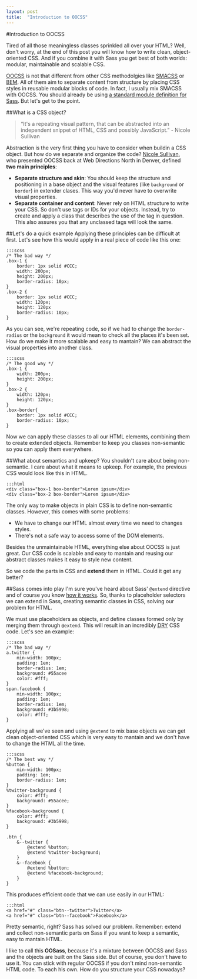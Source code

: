 ```yaml
---
layout: post
title:  "Introduction to OOCSS"
---
```


#Introduction to OOCSS

Tired of all those meaningless classes sprinkled all over your HTML? Well, don't worry, at the end of this post you will know how to write clean, object-oriented CSS. And if you combine it with Sass you get best of both worlds: modular, maintainable and scalable CSS. 

<abbr title="Object Oriented CSS">OOCSS</abbr> is not that different from other CSS methodolgies like [SMACSS](http://smacss.com/) or [BEM](http://bem.info/). All of them aim to separate content from structure by placing CSS styles in reusable modular blocks of code. In fact, I usually mix SMACSS with OOCSS. You should already be using [a standard module definition for Sass](/intermediate/a-standard-module-definition-for-sass). But let's get to the point.

##What is a CSS object?

> &ldquo;It's a repeating visual pattern, that can be abstracted into an independent snippet of HTML, CSS and possibly JavaScript.&rdquo; -  Nicole Sullivan

Abstraction is the very first thing you have to consider when buildin a CSS object. But how do we separate and organize the code? [Nicole Sullivan](https://github.com/stubbornella), who presented OOCSS back at Web Directions North in Denver, defined **two main principles**:

- **Separate structure and skin**: You should keep the structure and positioning in a base object and the visual features (like `background` or `border`) in extender clases. This way you'd never have to overwrite visual properties.
- **Separate container and content**: Never rely on HTML structure to write your CSS. So don't use tags or IDs for your objects. Instead, try to create and apply a class that describes the use of the tag in question. This also assures you that any unclassed tags will look the same.

##Let's do a quick example
Applying these principles can be difficult at first. Let's see how this would apply in a real piece of code like this one:

    :::scss
	/* The bad way */
	.box-1 {
		border: 1px solid #CCC;
		width: 200px;
		height: 200px;
		border-radius: 10px;
	}
	.box-2 {
		border: 1px solid #CCC;
		width: 120px;
		height: 120px
		border-radius: 10px;
	}

As you can see, we're repeating code, so if we had to change the `border-radius` or the `background` it would mean to check all the places it's been set. How do we make it more scalable and easy to mantain? We can abstract the visual properties into another class.

    :::scss
	/* The good way */
	.box-1 {
		width: 200px;
		height: 200px;
	}
	.box-2 {
		width: 120px;
		height: 120px;
	}
	.box-border{
		border: 1px solid #CCC;
		border-radius: 10px;
	}

Now we can apply these classes to all our HTML elements, combining them to create extended objects. Remember to keep you classes non-semantic so you can apply them everywhere.

##What about semantics and upkeep?
You shouldn't care about being non-semantic. I care about what it means to upkeep. For example, the previous CSS would look like this in HTML.

    :::html
	<div class="box-1 box-border">Lorem ipsum</div>
	<div class="box-2 box-border">Lorem ipsum</div>

The only way to make objects in plain CSS is to define non-semantic classes. However, this comes with some problems:

- We have to change our HTML almost every time we need to changes styles.
- There's not a safe way to access some of the DOM elements.

Besides the unmaintainable HTML, everything else about OOCSS is just great. Our CSS code is scalable and easy to mantain and reusing our abstract classes makes it easy to style new content.

So we code the parts in CSS and **extend** them in HTML. Could it get any better?

##Sass comes into play
I'm sure you've heard about Sass' `@extend` directive and of course you know [how it works](/intermediate/understanding-placeholder-selectors).
So, thanks to placeholder selectors we can extend in Sass, creating semantic classes in CSS, solving our problem for HTML.

We must use placeholders as objects, and define classes formed only by merging them through `@extend`. This will result in an incredibly <abbr title="Don't Repeat Your">DRY</abbr> CSS code. Let's see an example:

    :::scss
	/* The bad way */
	a.twitter {
		min-width: 100px;
		padding: 1em;
		border-radius: 1em;
		background: #55acee
		color: #fff;
	}
	span.facebook {
		min-width: 100px;
		padding: 1em;
		border-radius: 1em;
		background: #3b5998;
		color: #fff;
	}

Applying all we've seen and using `@extend` to mix base objects we can get clean object-oriented CSS which is very easy to mantain and we don't have to change the HTML all the time.

    :::scss
	/* The best way */
	%button {
		min-width: 100px;
		padding: 1em;
		border-radius: 1em;
	}
	%twitter-background {
		color: #fff;
		background: #55acee;
	}
	%facebook-background {
		color: #fff;
		background: #3b5998;
	}

	.btn {
		&--twitter {
			@extend %button;
			@extend %twitter-background;
		}
		&--facebook {
			@extend %button;
			@extend %facebook-background;
		}
	}

This produces efficient code that we can use easily in our HTML:

    :::html
	<a href="#" class="btn--twitter">Twitter</a>
	<a href="#" class="btn--facebook">Facebook</a>

Pretty semantic, right? Sass has solved our problem. Remember: extend and collect non-semantic parts on Sass if you want to keep a semantic, easy to mantain HTML.

I like to call this **OOSass**, because it's a mixture between OOCSS and Sass and the objects are built on the Sass side. But of course, you don't have to use it. You can stick with regular OOCSS if you don't mind non-semantic HTML code. To each his own. How do you structure your CSS nowadays?